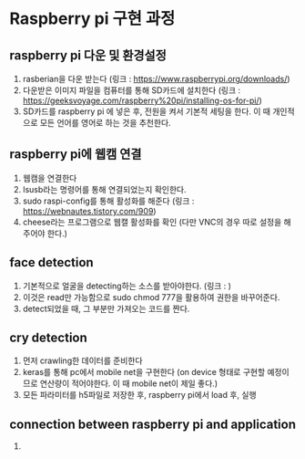 # Raspberry pi 구현 과정

## raspberry pi 다운 및 환경설정
1. rasberian을 다운 받는다 (링크 : https://www.raspberrypi.org/downloads/)
2. 다운받은 이미지 파일을 컴퓨터를 통해 SD카드에 설치한다 (링크 : https://geeksvoyage.com/raspberry%20pi/installing-os-for-pi/)
3. SD카드를 raspberry pi 에 넣은 후, 전원을 켜서 기본적 세팅을 한다. 이 때 개인적으로 모든 언어를 영어로 하는 것을 추천한다.

## raspberry pi에 웹캠 연결
1. 웹캠을 연결한다
2. lsusb라는 명령어를 통해 연결되었는지 확인한다.
3. sudo raspi-config를 통해 활성화를 해준다 (링크 : https://webnautes.tistory.com/909)
4. cheese라는 프로그램으로 웹캘 활성화를 확인
(다만 VNC의 경우 따로 설정을 해주어야 한다.)

## face detection
1. 기본적으로 얼굴을 detecting하는 소스를 받아야한다. (링크 : )
2. 이것은 read만 가능함으로 sudo chmod 777을 활용하여 권한을 바꾸어준다.
3. detect되었을 때, 그 부분만 가져오는 코드를 짠다.

## cry detection
1. 먼저 crawling한 데이터를 준비한다
2. keras를 통해 pc에서 mobile net을 구현한다 (on device 형태로 구현할 예정이므로 연산량이 적어야한다. 이 때 mobile net이 제일 좋다.)
3. 모든 파라미터를 h5파일로 저장한 후, raspberry pi에서 load 후, 실행

## connection between raspberry pi and application
1. 

